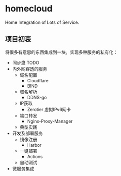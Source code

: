 # homecloud
Home Integration of Lots of Service.
## 项目初衷
将很多有意思的东西集成到一块，实现多种服务的私有化：
- 同步盘 TODO
- 内外网穿透的服务
    - 域名配置
        - Cloudflare
        - BIND
    - 域名解析
        - DDNS-go
    - IP获取
        - Zerotier 虚拟IPv6网卡
    - 端口转发
        - Nginx-Proxy-Manager
    - 典型实践
- 开发及部署服务
    - 镜像注册
        - Harbor
    - 一键部署
        - Actions
    - 自动测试
- 微服务集成